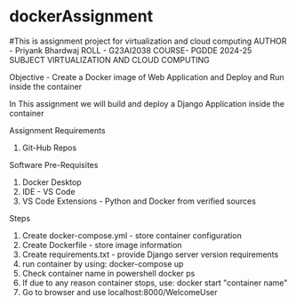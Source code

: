 # dockerAssignment
#This is assignment project for virtualization and cloud computing
AUTHOR -    Priyank Bhardwaj
ROLL -      G23AI2038
COURSE-     PGDDE 2024-25
SUBJECT     VIRTUALIZATION AND CLOUD COMPUTING

Objective - Create a Docker image of Web Application and Deploy and Run inside the container

In This assignment we will build and deploy a Django Application inside the container

Assignment Requirements
1. Git-Hub Repos

Software Pre-Requisites
1. Docker Desktop
2. IDE - VS Code
3. VS Code Extensions - Python and Docker from verified sources

Steps
1. Create docker-compose.yml - store container configuration
2. Create Dockerfile - store image information
3. Create requirements.txt - provide Django server version requirements
4. run container by using: docker-compose up
6. Check container name in powershell docker ps
7. If due to any reason container stops, use: docker start "container name"
8. Go to browser and use localhost:8000/WelcomeUser
